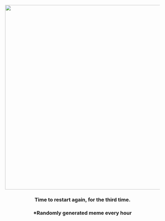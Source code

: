 <p align="center">
        <img src="https://i.redd.it/naq4fkub52l91.jpg" width="600" height="600">
        </p>
        <h3 align="center">Time to restart again, for the third time.</h3>
        <h3 align="center">*Randomly generated meme every hour</h3>
    